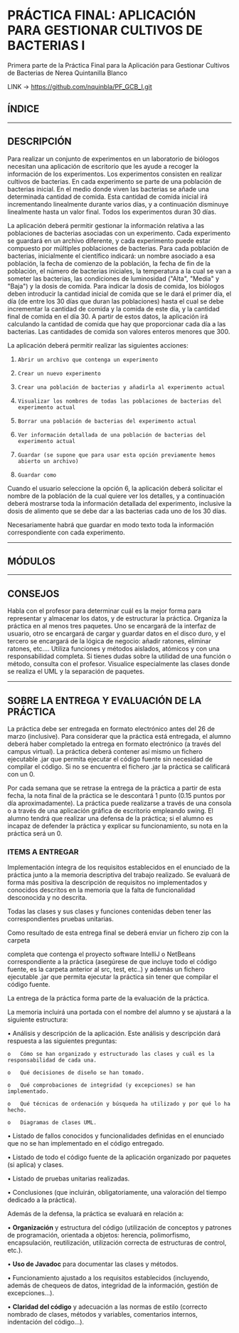 # PRÁCTICA FINAL: APLICACIÓN PARA GESTIONAR CULTIVOS DE BACTERIAS I
Primera parte de la Práctica Final para la Aplicación para Gestionar Cultivos de Bacterias de Nerea Quintanilla Blanco

LINK -> https://github.com/nquinbla/PF_GCB_I.git


## ÍNDICE

---------------------------------------------------------------

## DESCRIPCIÓN
Para realizar un conjunto de experimentos en un laboratorio de biólogos necesitan una aplicación de escritorio que les ayude a recoger la información de los experimentos. Los experimentos consisten en realizar cultivos de bacterias. En cada experimento se parte de una población de bacterias inicial. En el medio donde viven las bacterias se añade una determinada cantidad de comida. Esta cantidad de comida inicial irá incrementando linealmente durante varios días, y a continuación disminuye linealmente hasta un valor final. Todos los experimentos duran 30 días.

La aplicación deberá permitir gestionar la información relativa a las poblaciones de bacterias asociadas con un experimento. Cada experimento se guardará en un archivo diferente, y cada experimento puede estar compuesto por múltiples poblaciones de bacterias. Para cada población de bacterias, inicialmente el científico indicará: un nombre asociado a esa población, la fecha de comienzo de la población, la fecha de fin de la población, el número de bacterias iniciales, la temperatura a la cual se van a someter las bacterias, las condiciones de luminosidad ("Alta", "Media" y "Baja") y la dosis de comida. Para indicar la dosis de comida, los biólogos deben introducir la cantidad inicial de comida que se le dará el primer día, el día (de entre los 30 días que duran las poblaciones) hasta el cual se debe incrementar la cantidad de comida y la comida de este día, y la cantidad final de comida en el día 30. A partir de estos datos, la aplicación irá calculando la cantidad de comida que hay que proporcionar cada día a las bacterias. Las cantidades de comida son valores enteros menores que 300.

 La aplicación deberá permitir realizar las siguientes acciones:

 1.     Abrir un archivo que contenga un experimento

2.     Crear un nuevo experimento

3.     Crear una población de bacterias y añadirla al experimento actual

4.     Visualizar los nombres de todas las poblaciones de bacterias del experimento actual

5.     Borrar una población de bacterias del experimento actual

6.     Ver información detallada de una población de bacterias del experimento actual

7.     Guardar (se supone que para usar esta opción previamente hemos abierto un archivo)

8.     Guardar como

Cuando el usuario seleccione la opción 6, la aplicación deberá solicitar el nombre de la población de la cual quiere ver los detalles, y a continuación deberá mostrarse toda la información detallada del experimento, inclusive la dosis de alimento que se debe dar a las bacterias cada uno de los 30 días.

Necesariamente habrá que guardar en modo texto toda la información correspondiente con cada experimento.

---------------------------------------------------------------

## MÓDULOS

---------------------------------------------------------------

## CONSEJOS
 Habla con el profesor para determinar cuál es la mejor forma para representar y almacenar los datos, y de estructurar la práctica. Organiza la práctica en al menos tres paquetes. Uno se encargará de la interfaz de usuario, otro se encargará de cargar y guardar datos en el disco duro, y el tercero se encargará de la lógica de negocio: añadir ratones, eliminar ratones, etc.… Utiliza funciones y métodos aislados, atómicos y con una responsabilidad completa. Si tienes dudas sobre la utilidad de una función o método, consulta con el profesor. Visualice especialmente las clases donde se realiza el UML y la separación de paquetes.

---------------------------------------------------------------

## SOBRE LA ENTREGA Y EVALUACIÓN DE LA PRÁCTICA
La práctica debe ser entregada en formato electrónico antes del 26 de marzo (inclusive). Para considerar que la práctica está entregada, el alumno deberá haber completado la entrega en formato electrónico (a través del campus virtual). La práctica deberá contener así mismo un fichero ejecutable .jar que permita ejecutar el código fuente sin necesidad de compilar el código. Si no se encuentra el fichero .jar la práctica se calificará con un 0.

Por cada semana que se retrase la entrega de la práctica a partir de esta fecha, la nota final de la práctica se le descontará 1 punto (0.15 puntos por día aproximadamente). La práctica puede realizarse a través de una consola o a través de una aplicación gráfica de escritorio empleando swing. El alumno tendrá que realizar una defensa de la práctica; si el alumno es incapaz de defender la práctica y explicar su funcionamiento, su nota en la práctica será un 0.

### ITEMS A ENTREGAR
Implementación íntegra de los requisitos establecidos en el enunciado de la práctica junto a la memoria descriptiva del trabajo realizado. Se evaluará de forma más positiva la descripción de requisitos no implementados y conocidos descritos en la memoria que la falta de funcionalidad desconocida y no descrita.

Todas las clases y sus clases y funciones contenidas deben tener las correspondientes pruebas unitarias.

Como resultado de esta entrega final se deberá enviar un fichero zip con la carpeta

completa que contenga el proyecto software IntelliJ o NetBeans correspondiente a la práctica (asegúrese de que incluye todo el código fuente, es la carpeta anterior al src, test, etc..) y además un fichero ejecutable .jar que permita ejecutar la práctica sin tener que compilar el código fuente.

La entrega de la práctica forma parte de la evaluación de la práctica.

La memoria incluirá una portada con el nombre del alumno y se ajustará a la siguiente estructura:

• Análisis y descripción de la aplicación. Este análisis y descripción dará respuesta a las siguientes preguntas:

    o   Cómo se han organizado y estructurado las clases y cuál es la responsabilidad de cada una.

    o   Qué decisiones de diseño se han tomado.

    o   Qué comprobaciones de integridad (y excepciones) se han implementado.

    o   Qué técnicas de ordenación y búsqueda ha utilizado y por qué lo ha hecho.

    o   Diagramas de clases UML.

  • Listado de fallos conocidos y funcionalidades definidas en el enunciado que no se han implementado en el código entregado.

  • Listado de todo el código fuente de la aplicación organizado por paquetes (si aplica) y clases.

  • Listado de pruebas unitarias realizadas.

  • Conclusiones (que incluirán, obligatoriamente, una valoración del tiempo dedicado a la práctica).

 Además de la defensa, la práctica se evaluará en relación a:

  • **Organización** y estructura del código (utilización de conceptos y patrones de programación, orientada a objetos: herencia, polimorfismo, encapsulación, reutilización, utilización correcta de estructuras de control, etc.).

  • **Uso de Javadoc** para documentar las clases y métodos.

  • Funcionamiento ajustado a los requisitos establecidos (incluyendo, además de chequeos de datos, integridad de la información, gestión de excepciones...).

  • **Claridad del código** y adecuación a las normas de estilo (correcto nombrado de clases, métodos y variables, comentarios internos, indentación del código...).
